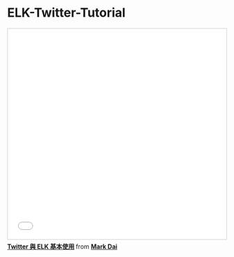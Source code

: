 # ELK-Twitter-Tutorial

<iframe src="//www.slideshare.net/slideshow/embed_code/key/t5kR39Eef8bVDe" width="595" height="485" frameborder="0" marginwidth="0" marginheight="0" scrolling="no" style="border:1px solid #CCC; border-width:1px; margin-bottom:5px; max-width: 100%;" allowfullscreen> </iframe> <div style="margin-bottom:5px"> <strong> <a href="//www.slideshare.net/jidandai/twitter-elk" title="Twitter 與 ELK 基本使用" target="_blank">Twitter 與 ELK 基本使用</a> </strong> from <strong><a href="//www.slideshare.net/jidandai" target="_blank">Mark Dai</a></strong> </div>
